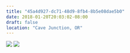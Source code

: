 ```yaml
---
title: "45a4d927-dc71-48d9-8fb4-8b5e08dae5b0"
date: 2018-01-20T20:03:02-08:00
draft: false
location: "Cave Junction, OR"
---
```


![](https://d17enza3bfujl8.cloudfront.net/IMG_20180120_101726-01.jpg)
![](https://d17enza3bfujl8.cloudfront.net/DSCF9082.jpg)
